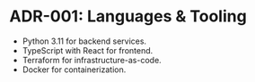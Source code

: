 # ADR-001: Languages & Tooling

- Python 3.11 for backend services.
- TypeScript with React for frontend.
- Terraform for infrastructure-as-code.
- Docker for containerization.
